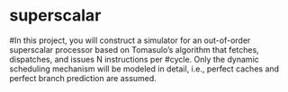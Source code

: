 # superscalar
#In this project, you will construct a simulator for an out-of-order superscalar processor based on Tomasulo’s algorithm that fetches, dispatches, and issues N instructions per #cycle. Only the dynamic scheduling mechanism will be modeled in detail, i.e., perfect caches and perfect branch prediction are assumed.
